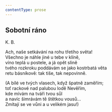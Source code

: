 ```yaml
---
contentType: prose
---
```


## Sobotní ráno

K. B.

Ach, naše setkávání na rohu třetího světa!  
Všechno je náhle jiné u tebe v klíně,  
víno teplá u postele, a já opět slině  
tvého rozkroku poddávám se jako kostrbatá věta  
retu básníkově: tak tiše, tak nepovinně.

(A bílé ve tvých vlasech, když špatně zaměřím;  
toť rackové nad palubou lodě Nevěřím,  
kde mívám na tváři tvou sůl  
a navíc šimrávám tě štětkou vousů…  
Zmítají se ve vůni a u velikém jasu!)
